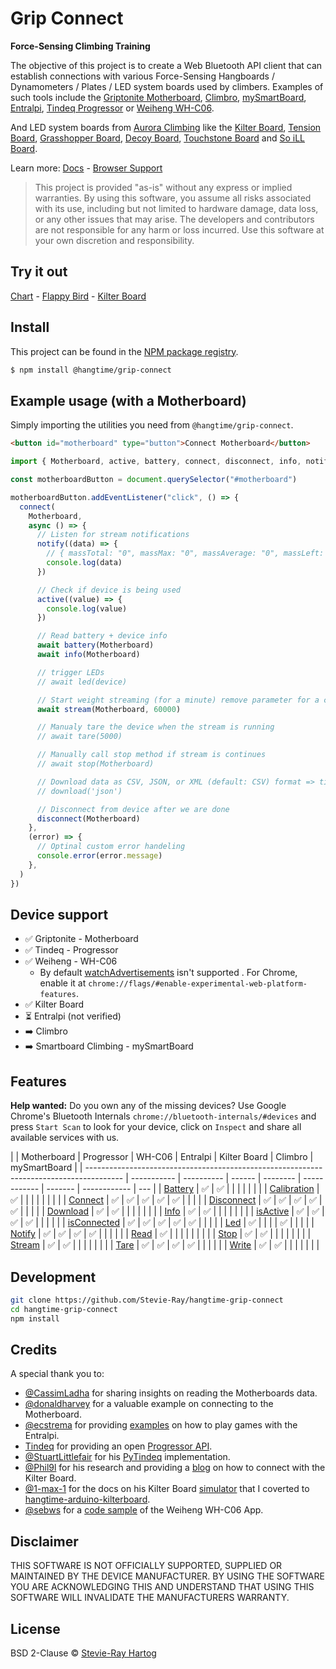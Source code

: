 # Grip Connect

**Force-Sensing Climbing Training**

The objective of this project is to create a Web Bluetooth API client that can establish connections with various
Force-Sensing Hangboards / Dynamometers / Plates / LED system boards used by climbers. Examples of such tools include
the [Griptonite Motherboard](https://griptonite.io/shop/motherboard/), [Climbro](https://climbro.com/),
[mySmartBoard](https://www.smartboard-climbing.com/), [Entralpi](https://entralpi.com/),
[Tindeq Progressor](https://tindeq.com/) or
[Weiheng WH-C06](https://weihengmanufacturer.com/products/wh-c06-bluetooth-300kg-hanging-scale/).

And LED system boards from [Aurora Climbing](https://auroraclimbing.com/) like the
[Kilter Board](https://settercloset.com/pages/the-kilter-board),
[Tension Board](https://tensionclimbing.com/product/tension-board-2/),
[Grasshopper Board](https://grasshopperclimbing.com/products/),
[Decoy Board](https://decoy-holds.com/pages/decoy-board), [Touchstone Board](https://touchstoneboardapp.com/) and
[So iLL Board](https://apps.apple.com/us/app/so-ill-board/id1358056082).

Learn more: [Docs](https://stevie-ray.github.io/hangtime-grip-connect/) -
[Browser Support](https://caniuse.com/web-bluetooth)

> This project is provided "as-is" without any express or implied warranties. By using this software, you assume all
> risks associated with its use, including but not limited to hardware damage, data loss, or any other issues that may
> arise. The developers and contributors are not responsible for any harm or loss incurred. Use this software at your
> own discretion and responsibility.

## Try it out

[Chart](https://grip-connect.vercel.app/) - [Flappy Bird](https://grip-connect-flappy-bird.vercel.app/) -
[Kilter Board](https://grip-connect-kilter-board.vercel.app/?route=p1083r15p1117r15p1164r12p1185r12p1233r13p1282r13p1303r13p1372r13p1392r14p1505r15)

## Install

This project can be found in the [NPM package registry](https://www.npmjs.com/package/@hangtime/grip-connect).

```sh [npm]
$ npm install @hangtime/grip-connect
```

## Example usage (with a Motherboard)

Simply importing the utilities you need from `@hangtime/grip-connect`.

```html
<button id="motherboard" type="button">Connect Motherboard</button>
```

```js
import { Motherboard, active, battery, connect, disconnect, info, notify, stream } from "@hangtime/grip-connect"

const motherboardButton = document.querySelector("#motherboard")

motherboardButton.addEventListener("click", () => {
  connect(
    Motherboard,
    async () => {
      // Listen for stream notifications
      notify((data) => {
        // { massTotal: "0", massMax: "0", massAverage: "0", massLeft: "0", massCenter: "0", massRight: "0" }
        console.log(data)
      })

      // Check if device is being used
      active((value) => {
        console.log(value)
      })

      // Read battery + device info
      await battery(Motherboard)
      await info(Motherboard)

      // trigger LEDs
      // await led(device)

      // Start weight streaming (for a minute) remove parameter for a continues stream
      await stream(Motherboard, 60000)

      // Manualy tare the device when the stream is running
      // await tare(5000)

      // Manually call stop method if stream is continues
      // await stop(Motherboard)

      // Download data as CSV, JSON, or XML (default: CSV) format => timestamp, frame, battery, samples, masses
      // download('json')

      // Disconnect from device after we are done
      disconnect(Motherboard)
    },
    (error) => {
      // Optinal custom error handeling
      console.error(error.message)
    },
  )
})
```

## Device support

- ✅ Griptonite - Motherboard
- ✅ Tindeq - Progressor
- ✅ Weiheng - WH-C06
  - By default [watchAdvertisements](https://chromestatus.com/feature/5180688812736512) isn't supported . For Chrome,
    enable it at `chrome://flags/#enable-experimental-web-platform-features`.
- ✅ Kilter Board
- ⏳ Entralpi (not verified)
- ➡️ Climbro
- ➡️ Smartboard Climbing - mySmartBoard

## Features

**Help wanted:** Do you own any of the missing devices? Use Google Chrome's Bluetooth Internals
`chrome://bluetooth-internals/#devices` and press `Start Scan` to look for your device, click on `Inspect` and share all
available services with us.

|                                                                                         | Motherboard | Progressor | WH-C06 | Entralpi | Kilter Board | Climbro | mySmartBoard |
| --------------------------------------------------------------------------------------- | ----------- | ---------- | ------ | -------- | ------------ | ------- | ------------ | --- |
| [Battery](https://stevie-ray.github.io/hangtime-grip-connect/api/battery.html)          | ✅          | ✅         |        |          |              |         |              |     |
| [Calibration](https://stevie-ray.github.io/hangtime-grip-connect/api/calibration.html)  | ✅          |            |        |          |              |         |              |     |
| [Connect](https://stevie-ray.github.io/hangtime-grip-connect/api/connect.html)          | ✅          | ✅         | ✅     | ✅       | ✅           |         |              |     |
| [Disconnect](https://stevie-ray.github.io/hangtime-grip-connect/api/disconnect.html)    | ✅          | ✅         | ✅     | ✅       | ✅           |         |              |     |
| [Download](https://stevie-ray.github.io/hangtime-grip-connect/api/download.html)        | ✅          | ✅         |        |          |              |         |              |     |
| [Info](https://stevie-ray.github.io/hangtime-grip-connect/api/info.html)                | ✅          | ✅         |        |          |              |         |              |     |
| [isActive](https://stevie-ray.github.io/hangtime-grip-connect/api/is-active.html)       | ✅          | ✅         | ✅     | ✅       |              |         |              |     |
| [isConnected](https://stevie-ray.github.io/hangtime-grip-connect/api/is-connected.html) | ✅          | ✅         | ✅     | ✅       | ✅           |         |              |     |
| [Led](https://stevie-ray.github.io/hangtime-grip-connect/api/led.html)                  | ✅          |            |        |          | ✅           |         |              |     |
| [Notify](https://stevie-ray.github.io/hangtime-grip-connect/api/notify.html)            | ✅          | ✅         | ✅     | ✅       |              |         |              |     |
| [Read](https://stevie-ray.github.io/hangtime-grip-connect/api/read.html)                | ✅          |            |        |          |              |         |              |     |
| [Stop](https://stevie-ray.github.io/hangtime-grip-connect/api/stop.html)                | ✅          | ✅         |        |          |              |         |              |     |
| [Stream](https://stevie-ray.github.io/hangtime-grip-connect/api/stream.html)            | ✅          | ✅         |        |          |              |         |              |     |
| [Tare](https://stevie-ray.github.io/hangtime-grip-connect/api/tare.html)                | ✅          | ✅         | ✅     | ✅       |              |         |              |     |
| [Write](https://stevie-ray.github.io/hangtime-grip-connect/api/write.html)              | ✅          | ✅         |        |          |              |         |              |     |

## Development

```bash
git clone https://github.com/Stevie-Ray/hangtime-grip-connect
cd hangtime-grip-connect
npm install
```

## Credits

A special thank you to:

- [@CassimLadha](https://github.com/CassimLadha) for sharing insights on reading the Motherboards data.
- [@donaldharvey](https://github.com/donaldharvey) for a valuable example on connecting to the Motherboard.
- [@ecstrema](https://github.com/ecstrema) for providing [examples](https://github.com/ecstrema/entralpi-games) on how
  to play games with the Entralpi.
- [Tindeq](https://tindeq.com/) for providing an open [Progressor API](https://tindeq.com/progressor_api/).
- [@StuartLittlefair](https://github.com/StuartLittlefair) for his
  [PyTindeq](https://github.com/StuartLittlefair/PyTindeq) implementation.
- [@Phil9l](https://github.com/phil9l) for his research and providing a [blog](https://bazun.me/blog/kiterboard/) on how
  to connect with the Kilter Board.
- [@1-max-1](https://github.com/1-max-1) for the docs on his Kilter Board
  [simulator](https://github.com/1-max-1/fake_kilter_board) that I coverted to
  [hangtime-arduino-kilterboard](https://github.com/Stevie-Ray/hangtime-arduino-kilterboard).
- [@sebws](https://github.com/sebw) for a [code sample](https://github.com/sebws/Crane) of the Weiheng WH-C06 App.

## Disclaimer

THIS SOFTWARE IS NOT OFFICIALLY SUPPORTED, SUPPLIED OR MAINTAINED BY THE DEVICE MANUFACTURER. BY USING THE SOFTWARE YOU
ARE ACKNOWLEDGING THIS AND UNDERSTAND THAT USING THIS SOFTWARE WILL INVALIDATE THE MANUFACTURERS WARRANTY.

## License

BSD 2-Clause © [Stevie-Ray Hartog](https://github.com/Stevie-Ray)
